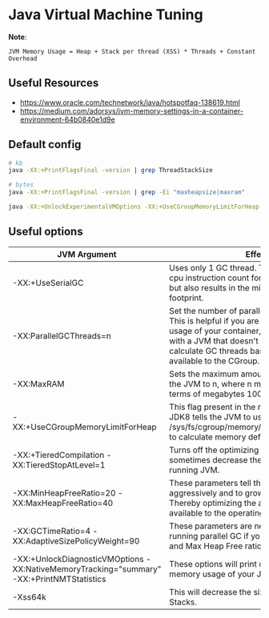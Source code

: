 # Java Virtual Machine Tuning

**Note**:
```
JVM Memory Usage = Heap + Stack per thread (XSS) * Threads + Constant Overhead
```

## Useful Resources

- https://www.oracle.com/technetwork/java/hotspotfaq-138619.html
- https://medium.com/adorsys/jvm-memory-settings-in-a-container-environment-64b0840e1d9e


## Default config

```bash
# kb
java -XX:+PrintFlagsFinal -version | grep ThreadStackSize

# bytes
java -XX:+PrintFlagsFinal -version | grep -Ei "maxheapsize|maxram"
```

```bash
java -XX:+UnlockExperimentalVMOptions -XX:+UseCGroupMemoryLimitForHeap -XX:+UseContainerSupport -XX:MaxRAMPercentage=75 -Xss128k -XX:+UseSerialGC -XX:+TieredCompilation -XX:TieredStopAtLevel=1 -XX:+PrintFlagsFinal -version | grep -Ei "maxheapsize|maxram|ThreadStackSize"
```

## Useful options

| JVM Argument                                                                              | Effect                                                                                                                                                                                                                                                        |
| ----------------------------------------------------------------------------------------- | ------------------------------------------------------------------------------------------------------------------------------------------------------------------------------------------------------------------------------------------------------------- |
| -XX:+UseSerialGC                                                                          | Uses only 1 GC thread. This both limits the cpu instruction count for garbage collection, but also results in the minimal memory footprint.                                                                                                                   |
| -XX:ParallelGCThreads=n                                                                   | Set the number of parallel GC threads to n. This is helpful if you are trying to limit the cpu usage of your container, or if you are running with a JVM that doesn't include the patch to calculate GC threads based on processors available to the CGroup. |
| -XX:MaxRAM                                                                                | Sets the maximum amount of memory used by the JVM to n, where n may be expressed in terms of megabytes 100m or gigabytes 2g.                                                                                                                                  |
| -XX:+UseCGroupMemoryLimitForHeap                                                          | This flag present in the more recent builds of JDK8 tells the JVM to use the information in /sys/fs/cgroup/memory/memory.limit_in_bytes to calculate memory defaults.                                                                                         |
| -XX:+TieredCompilation -XX:TieredStopAtLevel=1                                            | Turns off the optimizing compiler. This can sometimes decrease the footprint of your running JVM.                                                                                                                                                             |
| -XX:MinHeapFreeRatio=20 -XX:MaxHeapFreeRatio=40                                           | These parameters tell the heap to shrink aggressively and to grow conservatively. Thereby optimizing the amount of memory available to the operating system.                                                                                                  |
| -XX:GCTimeRatio=4 -XX:AdaptiveSizePolicyWeight=90                                         | These parameters are necessary when running parallel GC if you want to use the Min and Max Heap Free ratios.                                                                                                                                                  |
| -XX:+UnlockDiagnosticVMOptions -XX:NativeMemoryTracking="summary" -XX:+PrintNMTStatistics | These options will print out the non-heap memory usage of your JVM.                                                                                                                                                                                           |
| -Xss64k                                                                                   | This will decrease the size of your Java Stacks.                                                                                                                                                                                                              |
